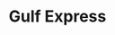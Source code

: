 ---
title: "Gulf Express"
url: /guayama/gulf-express-carretera-caimital-algarrobo/
shop: convenience
---